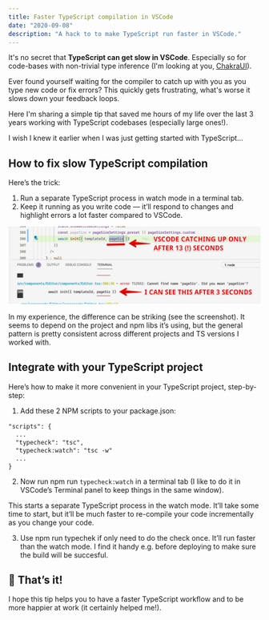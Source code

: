 ```yaml
---
title: Faster TypeScript compilation in VSCode
date: "2020-09-08"
description: "A hack to to make TypeScript run faster in VSCode."
---
```


It's no secret that **TypeScript can get slow in VSCode**. Especially so for code-bases with non-trivial type inference (I'm looking at you, <a href="https://github.com/chakra-ui/chakra-ui">ChakraUI</a>).

Ever found yourself waiting for the compiler to catch up with you as you type new code or fix errors?
This quickly gets frustrating, what's worse it slows down your feedback loops.

Here I'm sharing a simple tip that saved me hours of my life over the last 3 years working with TypeScript codebases (especially large ones!).

I wish I knew it earlier when I was just getting started with TypeScript…

## How to fix slow TypeScript compilation

Here’s the trick:

1. Run a separate TypeScript process in watch mode in a terminal tab.
2. Keep it running as you write code — it’ll respond to changes and highlight errors a lot faster compared to VSCode.

![Making TypeScript compile faster in VSCode](./vs-code-typescript-screenshot.png)

In my experience, the difference can be striking (see the screenshot). It seems to depend on the project and npm libs it’s using, but the general pattern is pretty consistent across different projects and TS versions I worked with.

## Integrate with your TypeScript project

Here’s how to make it more convenient in your TypeScript project, step-by-step:

1. Add these 2 NPM scripts to your package.json:

```
"scripts": {
  ...
  "typecheck": "tsc",
  "typecheck:watch": "tsc -w"
  ...
}
```

2. Now run npm run `typecheck:watch` in a terminal tab (I like to do it in VSCode’s Terminal panel to keep things in the same window).

This starts a separate TypeScript process in the watch mode. It’ll take some time to start, but it’ll be much faster to re-compile your code incrementally as you change your code.

3. Use npm run typechek if only need to do the check once. It’ll run faster than the watch mode.
   I find it handy e.g. before deploying to make sure the build will be succesful.

## 🙌 That’s it!

I hope this tip helps you to have a faster TypeScript workflow and to be more happier at work (it certainly helped me!).
